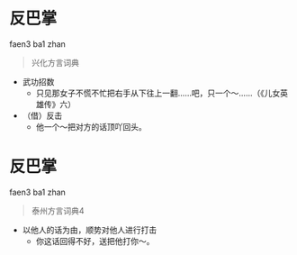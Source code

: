 # 反巴掌
faen3 ba1 zhan
> 兴化方言词典
- 武功招数
  - 只见那女子不慌不忙把右手从下往上一翻……吧，只一个～……（《儿女英雄传》六）
- （借）反击
  - 他一个～把对方的话顶吖回头。

# 反巴掌
faen3 ba1 zhan
> 泰州方言词典4
- 以他人的话为由，顺势对他人进行打击
  - 你这话回得不好，送把他打你～。
